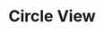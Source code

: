 ---
date_added: 2023-08-20
vendor: Logitech
title: Circle View
category: camera
zigbeemodel: ['961-000490']
compatible: [wifi]
mlink: https://www.logitech.com/en-gb/products/cameras/circle-view-security-camera.html
---